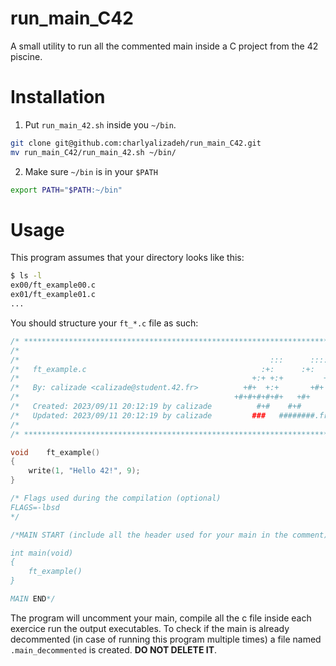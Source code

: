 # run_main_C42

A small utility to run all the commented main inside a C project from the 42 piscine.

# Installation

1. Put `run_main_42.sh` inside you `~/bin`.
```bash
git clone git@github.com:charlyalizadeh/run_main_C42.git
mv run_main_C42/run_main_42.sh ~/bin/
```
2. Make sure `~/bin` is in your `$PATH`
```bash
export PATH="$PATH:~/bin"
```

# Usage

This program assumes that your directory looks like this:

```bash
$ ls -l
ex00/ft_example00.c
ex01/ft_example01.c
...
```

You should structure your `ft_*.c` file as such:
```c
/* ************************************************************************** */
/*                                                                            */
/*                                                        :::      ::::::::   */
/*   ft_example.c                                       :+:      :+:    :+:   */
/*                                                    +:+ +:+         +:+     */
/*   By: calizade <calizade@student.42.fr>          +#+  +:+       +#+        */
/*                                                +#+#+#+#+#+   +#+           */
/*   Created: 2023/09/11 20:12:19 by calizade          #+#    #+#             */
/*   Updated: 2023/09/11 20:12:19 by calizade         ###   ########.fr       */
/*                                                                            */
/* ************************************************************************** */

void	ft_example()
{
	write(1, "Hello 42!", 9);
}

/* Flags used during the compilation (optional)
FLAGS=-lbsd
*/

/*MAIN START (include all the header used for your main in the comment)

int main(void)
{
	ft_example()
}

MAIN END*/
```

The program will uncomment your main, compile all the c file inside each exercice run the output executables.
To check if the main is already decommented (in case of running this program multiple times) a file named `.main_decommented` is created. **DO NOT DELETE IT**.
